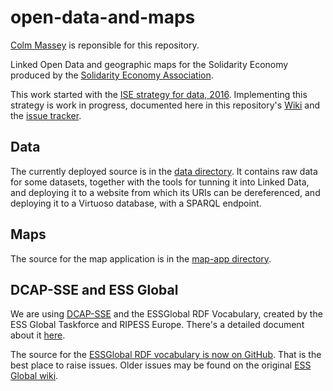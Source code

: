 # open-data-and-maps
[Colm Massey](https://github.com/ColmMassey) is reponsible for this repository.

Linked Open Data and geographic maps for the Solidarity Economy produced by the [Solidarity Economy Association](https://www.solidarityeconomy.coop/).

This work started with the [ISE strategy for data, 2016](http://solidarityeconomics.org/2016/02/16/ise-strategy-for-data/).
Implementing this strategy is work in progress, documented here in this repository's [Wiki](../../wiki) and the [issue tracker](../../issues).

## Data

The currently deployed source is in the [data directory](https://github.com/SolidarityEconomyAssociation/open-data-and-maps/tree/development/data).
It contains raw data for some datasets, together with the tools for tunning it into Linked Data, and deploying it to a website from which its URIs can be dereferenced, and deploying it to a Virtuoso database, with a SPARQL endpoint.

## Maps
The source for the map application is in the [map-app directory](https://github.com/SolidarityEconomyAssociation/open-data-and-maps/tree/development/map-app).

## DCAP-SSE and ESS Global

We are using [DCAP-SSE](http://purl.org/essglobal/wiki) and the ESSGlobal RDF Vocabulary, created by the ESS Global Taskforce and RIPESS Europe. 
There's a detailed document about it [here](http://ripess.eu/wp-content/uploads/2014/07/ESSglobal_interop_guidelines.pdf).

The source for the [ESSGlobal RDF vocabulary is now on GitHub](https://github.com/essglobal-linked-open-data/map-sse). That is the best place to raise issues. Older issues may be found on the original [ESS Global wiki](http://www.maltas.org/wiki-essglobal/doku.php?id=process#issues).

